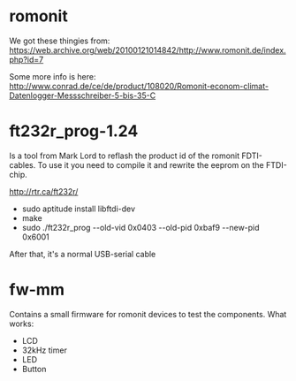 # romonit

We got these thingies from:
https://web.archive.org/web/20100121014842/http://www.romonit.de/index.php?id=7

Some more info is here:
http://www.conrad.de/ce/de/product/108020/Romonit-econom-climat-Datenlogger-Messschreiber-5-bis-35-C

# ft232r_prog-1.24
Is a tool from Mark Lord to reflash the product id of the romonit FDTI-cables.
To use it you need to compile it and rewrite the eeprom on the FTDI-chip.

http://rtr.ca/ft232r/

- sudo aptitude install libftdi-dev
- make
- sudo ./ft232r_prog --old-vid 0x0403 --old-pid 0xbaf9 --new-pid 0x6001

After that, it's a normal USB-serial cable

# fw-mm
Contains a small firmware for romonit devices to test the components.
What works:
- LCD
- 32kHz timer
- LED
- Button

